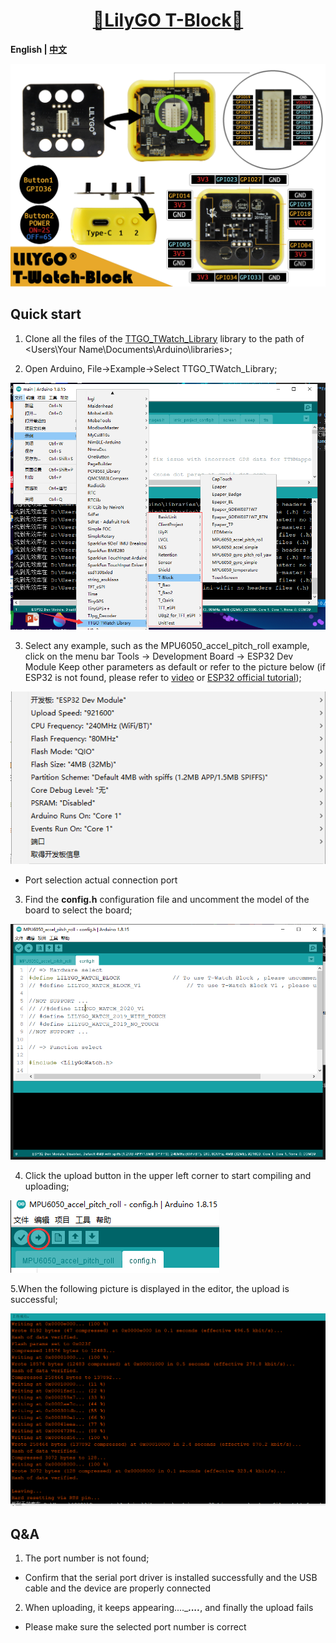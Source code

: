 # <h1 align = "center">[🌟LilyGO T-Block🌟](https://lilygo.aliexpress.com/store/2090076/search?SearchText=t-block)</h1>

**English | [中文](docs/details_cn.md)**

![screenshot](img/TBlock.jpg)


## Quick start
1. Clone all the files of the [TTGO_TWatch_Library](https://github.com/Xinyuan-LilyGO/TTGO_TWatch_Library) library to the path of <Users\Your Name\Documents\Arduino\libraries>;

2. Open Arduino, File->Example->Select TTGO_TWatch_Library;

![screenshot](img/img1_cn.png)

3. Select any example, such as the MPU6050_accel_pitch_roll example, click on the menu bar Tools -> Development Board -> ESP32 Dev Module
Keep other parameters as default or refer to the picture below (if ESP32 is not found, please refer to [video](https://www.bilibili.com/video/BV1QK411L7Yx/) or [ESP32 official tutorial](https://github.com/espressif/arduino-esp32));

![screenshot](img/img2_cn.png)
 * Port selection actual connection port

3. Find the **config.h** configuration file and uncomment the model of the board to select the board;

![screenshot](img/img3_cn.png)

4. Click the upload button in the upper left corner to start compiling and uploading;

![screenshot](img/img4_cn.png)

5.When the following picture is displayed in the editor, the upload is successful;

![screenshot](img/img5_cn.png)


## Q&A 
1. The port number is not found;
* Confirm that the serial port driver is installed successfully and the USB cable and the device are properly connected
2. When uploading, it keeps appearing....______...._____, and finally the upload fails
* Please make sure the selected port number is correct

